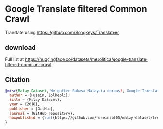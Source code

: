 # Google Translate filtered Common Crawl

Translate using https://github.com/Songkeys/Translateer

## download

Full list at https://huggingface.co/datasets/mesolitica/google-translate-filtered-common-crawl

## Citation

```bibtex
@misc{Malay-Dataset, We gather Bahasa Malaysia corpus!, Google Translate Malaysia Parliament,
  author = {Husein, Zolkepli},
  title = {Malay-Dataset},
  year = {2018},
  publisher = {GitHub},
  journal = {GitHub repository},
  howpublished = {\url{https://github.com/huseinzol05/malay-dataset/tree/master/translation/google-translate-filtered-common-crawl}}
}
```